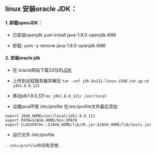 ## linux 安装oracle JDK：
#### 1. 卸载openJDK：
* 已安装openjdk
 yum install java-1.8.0-openjdk.i686

* 卸载:
 yum -y remove java-1.8.0-openjdk.i686

#### 2. 安装oracle jdk
 * 在 oracle网站下载32位的[JDK](http://www.oracle.com/technetwork/java/javase/downloads/jdk8-downloads-2133151.html)

 * 上传到远程服务器并解压
 `tar -vxf jdk-8u121-linux-i586.tar.gz`
 `cd jdk1.8.0_121`

 * 移动jdk1.8.0_121
  `mv jdk1.8.0_121/ /usr/local`

 * 设置java环境 /etc/profile
在/etc/profile文件最后添加
```
export JAVA_HOME=/usr/local/jdk1.8.0_121
export PATH=$JAVA_HOME/bin:$PATH
export CLASSPATH=.:$JAVA_HOME/lib/dt.jar:$JAVA_HOME/lib/tools.jar
```
 * 运行文件 /etc/profile

 `. /etc/profile`中间有空格
